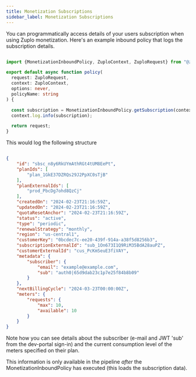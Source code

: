```yaml
---
title: Monetization Subscriptions
sidebar_label: Monetization Subscriptions
---
```


You can programmatically access details of your users subscription when using Zuplo monetization. Here's an example inbound policy that logs the subscription details.

```ts

import {MonetizationInboundPolicy, ZuploContext, ZuploRequest} from "@zuplo/runtime";

export default async function policy(
  request: ZuploRequest,
  context: ZuploContext,
  options: never,
  policyName: string
) {

  const subscription = MonetizationInboundPolicy.getSubscription(context);
  context.log.info(subscription);

  return request;
}
```

This would log the following structure

```json

{
	"id": "sbsc_n8y6RkUYmAthRGt4tUM8EePt",
	"planIds": [
		"plan_1GkE37DZRQs29J2PpXC0sTjB"
	],
	"planExternalIds": [
		"prod_PbcDg7ohd8QzCj"
	],
	"createdOn": "2024-02-23T21:16:59Z",
	"updatedOn": "2024-02-23T21:16:59Z",
	"quotaResetAnchor": "2024-02-23T21:16:59Z",
	"status": "active",
	"type": "periodic",
	"renewalStrategy": "monthly",
	"region": "us-central1",
	"customerKey": "0bcdec7c-ee20-439f-914a-a38f5d8256b3",
	"subscriptionExternalId": "sub_1On673I1Q9RiM35BdA28auPZ",
	"customerExternalId": "cus_PcKmSeuE3fiVAY",
	"metadata": {
		"subscriber": {
			"email": "example@example.com",
			"sub": "auth0|65d9dab23c1p7e25f84b8b09"
		}
	},
	"nextBillingCycle": "2024-03-23T00:00:00Z",
	"meters": {
		"requests": {
			"max": 10,
			"available": 10
		}
	}
}

```

Note how you can see details about the subscriber (e-mail and JWT 'sub' from the dev-portal sign-in) and the current consumption level of the meters specified on their plan. 

This information is only available in the pipeline _after_ the MonetizationInboundPolicy has executed (this loads the subscription data).
